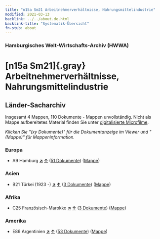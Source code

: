 ```yaml
---
title: "n15a Sm21 Arbeitnehmerverhältnisse, Nahrungsmittelindustrie"
modified: 2021-03-13
backlink: ../../about.de.html
backlink-title: "Systematik-Übersicht"
fn-stub: about
---
```


### Hamburgisches Welt-Wirtschafts-Archiv (HWWA)

# [n15a Sm21]{.gray}&#8201; Arbeitnehmerverhältnisse, Nahrungsmittelindustrie&#160; 







## Länder-Sacharchiv




Insgesamt 4 Mappen, 110 Dokumente - Mappen unvollständig.
Nicht als Mappe aufbereitetes Material finden Sie unter [digitalisierte Microfilme](/film/h1_sh.de.html).

_Klicken Sie "(xy Dokumente)" für die Dokumentanzeige im Viewer und "(Mappe)" für Mappeninformation._




### Europa

- A9 Hamburg [**&nearr;**](../../../geo/i/140905/about.de.html "Hamburg (alle Mappen)") [**&uarr;**](../../../geo/about.de.html#A9 "Ländersystematik") (<a href="https://pm20.zbw.eu/iiifview/folder/sh/140905,145224" title="über: Hamburg : Arbeitnehmerverhältnisse, Nahrungsmittelindustrie" target="_blank">51 Dokumente</a>) ([Mappe](../../../../folder/sh/1409xx/140905/1452xx/145224/about.de.html))

### Asien

- B21 Türkei (1923 -) [**&nearr;**](../../../geo/i/141111/about.de.html "Türkei (1923 -) (alle Mappen)") [**&uarr;**](../../../geo/about.de.html#B21 "Ländersystematik") (<a href="https://pm20.zbw.eu/iiifview/folder/sh/141111,145224" title="über: Türkei (1923 -) : Arbeitnehmerverhältnisse, Nahrungsmittelindustrie" target="_blank">3 Dokumente</a>) ([Mappe](../../../../folder/sh/1411xx/141111/1452xx/145224/about.de.html))

### Afrika

- C25 Französisch-Marokko [**&nearr;**](../../../geo/i/141358/about.de.html "Französisch-Marokko (alle Mappen)") [**&uarr;**](../../../geo/about.de.html#C25 "Ländersystematik") (<a href="https://pm20.zbw.eu/iiifview/folder/sh/141358,145224" title="über: Französisch-Marokko : Arbeitnehmerverhältnisse, Nahrungsmittelindustrie" target="_blank">3 Dokumente</a>) ([Mappe](../../../../folder/sh/1413xx/141358/1452xx/145224/about.de.html))

### Amerika

- E86 Argentinien [**&nearr;**](../../../geo/i/141692/about.de.html "Argentinien (alle Mappen)") [**&uarr;**](../../../geo/about.de.html#E86 "Ländersystematik") (<a href="https://pm20.zbw.eu/iiifview/folder/sh/141692,145224" title="über: Argentinien : Arbeitnehmerverhältnisse, Nahrungsmittelindustrie" target="_blank">53 Dokumente</a>) ([Mappe](../../../../folder/sh/1416xx/141692/1452xx/145224/about.de.html))








